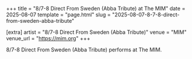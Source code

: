 +++
title = "8/7-8 Direct From Sweden (Abba Tribute) at The MIM"
date = 2025-08-07
template = "page.html"
slug = "2025-08-07-8-7-8-direct-from-sweden-abba-tribute"

[extra]
artist = "8/7-8 Direct From Sweden (Abba Tribute)"
venue = "MIM"
venue_url = "https://mim.org"
+++

8/7-8 Direct From Sweden (Abba Tribute) performs at The MIM.
